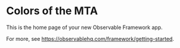 # Colors of the MTA

This is the home page of your new Observable Framework app.

For more, see <https://observablehq.com/framework/getting-started>.
